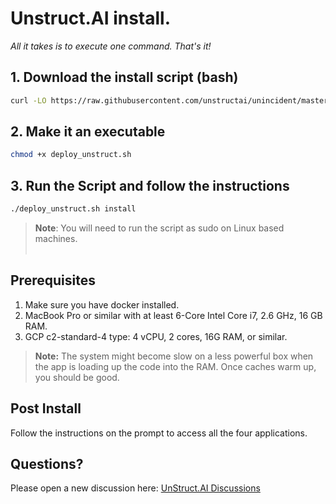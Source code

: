 # Unstruct.AI install. 
*All it takes is to execute one command. That's it!*

## 1. Download the install script (bash)

```bash
curl -LO https://raw.githubusercontent.com/unstructai/unincident/master/docker/deploy_unstruct.sh
```

## 2. Make it an executable 
```bash
chmod +x deploy_unstruct.sh 
```

## 3. Run the Script and follow the instructions 
```bash
./deploy_unstruct.sh install
```

> **Note**: You will need to run the script as sudo on Linux based machines. <br><br>

## Prerequisites
1. Make sure you have docker installed.
2. MacBook Pro or similar with at least 6-Core Intel Core i7, 2.6 GHz, 16 GB RAM.
3. GCP c2-standard-4 type: 4 vCPU, 2 cores, 16G RAM, or similar.

> **Note:** The system might become slow on a less powerful box when the app is loading up the code into the RAM. Once caches warm up, you should be good. 

## Post Install 
Follow the instructions on the prompt to access all the four applications.

## Questions? 
Please open a new discussion here: [UnStruct.AI Discussions](https://github.com/orgs/unstructai/discussions)
